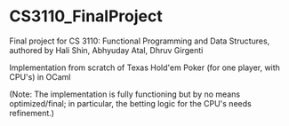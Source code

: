 # CS3110_FinalProject

Final project for CS 3110: Functional Programming and Data Structures, authored by Hali Shin, Abhyuday Atal, Dhruv Girgenti

Implementation from scratch of Texas Hold'em Poker (for one player, with CPU's) in OCaml

(Note: The implementation is fully functioning but by no means optimized/final; in particular, the betting logic for the CPU's needs refinement.)
